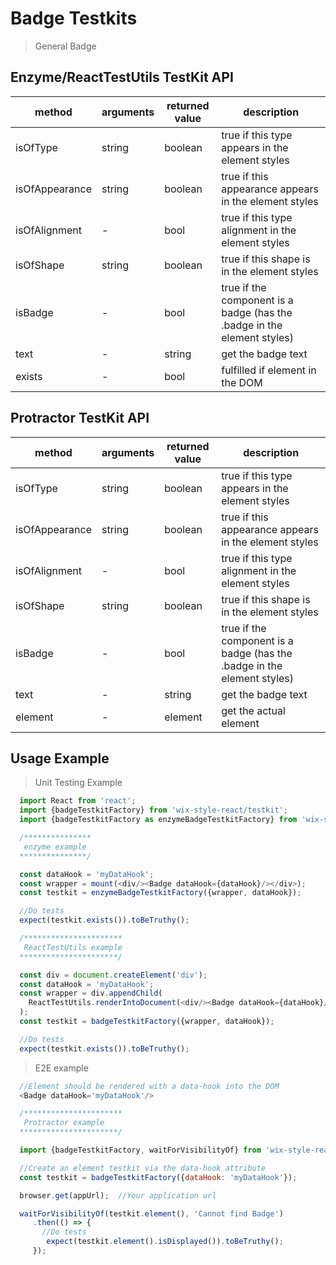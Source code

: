 # Badge Testkits

> General Badge

## Enzyme/ReactTestUtils TestKit API

| method | arguments | returned value | description |
|--------|-----------|----------------|-------------|
| isOfType | string | boolean | true if this type appears in the element styles |
| isOfAppearance | string | boolean | true if this appearance appears in the element styles  |
| isOfAlignment | - | bool | true if this type alignment in the element styles |
| isOfShape | string | boolean | true if this shape is in the element styles |
| isBadge | - | bool | true if the component is a badge (has the .badge in the element styles) |
| text | - | string | get the badge text |
| exists | - | bool | fulfilled if element in the DOM |

## Protractor TestKit API

| method | arguments | returned value | description |
|--------|-----------|----------------|-------------|
| isOfType | string | boolean | true if this type appears in the element styles |
| isOfAppearance | string | boolean | true if this appearance appears in the element styles  |
| isOfAlignment | - | bool | true if this type alignment in the element styles |
| isOfShape | string | boolean | true if this shape is in the element styles |
| isBadge | - | bool | true if the component is a badge (has the .badge in the element styles) |
| text | - | string | get the badge text |
| element | - | element | get the actual element |

## Usage Example

> Unit Testing Example
```javascript
  import React from 'react';
  import {badgeTestkitFactory} from 'wix-style-react/testkit';
  import {badgeTestkitFactory as enzymeBadgeTestkitFactory} from 'wix-style-react/testkit/enzyme';

  /***************
   enzyme example
  ***************/

  const dataHook = 'myDataHook';
  const wrapper = mount(<div/><Badge dataHook={dataHook}/></div>);
  const testkit = enzymeBadgeTestkitFactory({wrapper, dataHook});

  //Do tests
  expect(testkit.exists()).toBeTruthy();

  /**********************
   ReactTestUtils example
  **********************/

  const div = document.createElement('div');
  const dataHook = 'myDataHook';
  const wrapper = div.appendChild(
    ReactTestUtils.renderIntoDocument(<div/><Badge dataHook={dataHook}/></div>, {dataHook})
  );
  const testkit = badgeTestkitFactory({wrapper, dataHook});

  //Do tests
  expect(testkit.exists()).toBeTruthy();
```


> E2E example
```javascript
  //Element should be rendered with a data-hook into the DOM
  <Badge dataHook='myDataHook'/>

  /**********************
   Protractor example
  **********************/

  import {badgeTestkitFactory, waitForVisibilityOf} from 'wix-style-react/testkit/protractor';

  //Create an element testkit via the data-hook attribute
  const testkit = badgeTestkitFactory({dataHook: 'myDataHook'});

  browser.get(appUrl);  //Your application url

  waitForVisibilityOf(testkit.element(), 'Cannot find Badge')
     .then(() => {
       //Do tests
        expect(testkit.element().isDisplayed()).toBeTruthy();
     });
```
